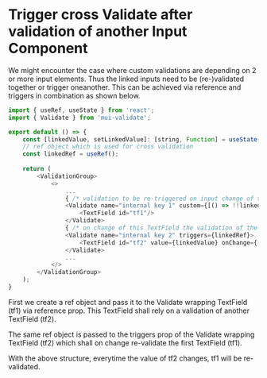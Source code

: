 # Trigger cross Validate after validation of another Input Component

We might encounter the case where custom validations are depending on 2 or more input elements. Thus the linked inputs need to be (re-)validated together or trigger oneanother. This can be achieved via reference and triggers in combination as shown below. 

```javascript
import { useRef, useState } from 'react';
import { Validate } from 'mui-validate';

export default () => {
    const [linkedValue, setLinkedValue]: [string, Function] = useState('');
    // ref object which is used for cross validation
    const linkedRef = useRef();
    
    return (
        <ValidationGroup>
            <>
                ...
                { /* validation to be re-triggered on input change of the below TextField */ }
                <Validate name="internal key 1" custom={[() => !!linkedValue, 'Textfield 2 is empty']} reference={linkedRef}>
                    <TextField id="tf1"/>
                </Validate>
                { /* on change of this TextField the validation of the above TextField is re-triggered */ }
                <Validate name="internal key 2" triggers={linkedRef}>
                    <TextField id="tf2" value={linkedValue} onChange={(evt) => setLinkedValue(evt.target.value)}} />
                </Validate>
                ...
            </>
        </ValidationGroup>
    );
}
```

First we create a ref object and pass it to the Validate wrapping TextField (tf1) via reference prop. This TextField shall rely on a validation of another TextField (tf2).

The same ref object is passed to the triggers prop of the Validate wrapping TextField (tf2) which shall on change re-validate the first TextField (tf1).

With the above structure, everytime the value of tf2 changes, tf1 will be re-validated.
